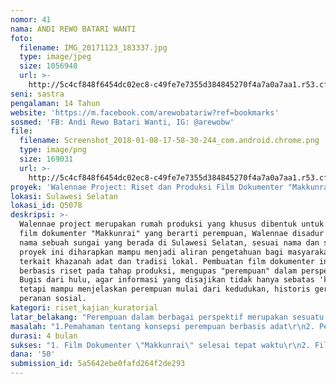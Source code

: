 ```yaml
---
nomor: 41
nama: ANDI REWO BATARI WANTI
foto:
  filename: IMG_20171123_183337.jpg
  type: image/jpeg
  size: 1056948
  url: >-
    http://5c4cf848f6454dc02ec8-c49fe7e7355d384845270f4a7a0a7aa1.r53.cf2.rackcdn.com/834b818a-b055-4082-9178-78915146dbb4/IMG_20171123_183337.jpg
seni: sastra
pengalaman: 14 Tahun
website: 'https://m.facebook.com/arewobatariw?ref=bookmarks'
sosmed: 'FB: Andi Rewo Batari Wanti, IG: @arewobw'
file:
  filename: Screenshot_2018-01-08-17-58-30-244_com.android.chrome.png
  type: image/png
  size: 169031
  url: >-
    http://5c4cf848f6454dc02ec8-c49fe7e7355d384845270f4a7a0a7aa1.r53.cf2.rackcdn.com/16db040e-61cf-4779-adb2-8841660a6478/Screenshot_2018-01-08-17-58-30-244_com.android.chrome.png
proyek: 'Walennae Project: Riset dan Produksi Film Dokumenter "Makkunrai"'
lokasi: Sulawesi Selatan
lokasi_id: Q5078
deskripsi: >-
  Walennae project merupakan rumah produksi yang khusus dibentuk untuk pembuatan
  film dokumenter "Makkunrai" yang berarti perempuan, Walennae disadur  dari
  nama sebuah sungai yang berada di Sulawesi Selatan, sesuai nama dan sifatnya,
  proyek ini diharapkan mampu menjadi aliran pengetahuan bagi masyarakat umum
  terkait khazanah adat dan tradisi lokal. Pembuatan film dokumenter ini
  berbasis riset pada tahap produksi, mengupas "perempuan" dalam perspektif
  Bugis dari hulu, agar informasi yang disajikan tidak hanya sebatas 'kulit',
  tetapi mampu menjelaskan perempuan mulai dari kedudukan, historis gerakan dan
  peranan sosial.
kategori: riset_kajian_kuratorial
latar_belakang: "Perempuan dalam berbagai perspektif merupakan sesuatu yang menarik untuk dibahas, utamanya dalam kajian feminisme dan gender. Namun, banyak anggapan bahwa gerakan feminisme terlalu Eropa sentris, untuk menjawab hal tersebut, melalui pembuatan film dokumenter \"Makkunrai\" kami ingin menyampaikan pesan bahwa perjuangan perempuan dan memerjuangkan perempuan punya basis nilai yang jelas juga rentetan historis yang panjang di konteks masyarakat lokal, termasuk di tanah Bugis. Nilai-nilai lokal tersebut seharusnya dapat diadopsi untuk kemudian dijadikan pijakan dalam memahami kedudukan perempuan. Di Sulawesi Selatan, nilai dari epos yang menceritakan bahwa padi berasal dari perempuan (Sangiang Serri), ini menunjukkan perempuan didudukkan sebagai sumber kehidupan, nilai dari epos ini terejawantahkan ke dalam praktik kehidupan bermasyarakat, ada beberapa daerah yang meyakini bahwa untuk memeroleh keberhasilan saat musim tanam padi, maka perempuanlah yang harus menanamnya. Hal menarik lainnya adalah beberapa simbol seperti bumi, daratan, bintang, bunga dan lain-lain, diidentikkan dengan perempuan, lalu apa maknanya?\r\nSelain itu, kami juga ingin menyampaikan pesan bahwa konsepsi adat yang merupakan nomenklatur bangsa, bukanlah hal yang kaku nan kolot. Subtansi adat menyoal batiniah manusia (inheren) yang jika itu alpa, maka alpa pulalah kemanusiaan. Keseluruhan hal tersebut akan berusaha kami telusuri dan disajikan ke dalam medium film dokumenter \"Makkunrai\""
masalah: "1.Pemahaman tentang konsepsi perempuan berbasis adat\r\n2. Pemahaman mendalam mengenai pesan yang terkandung dalam simbol-simbol perempuan."
durasi: 4 bulan
sukses: "1. Film Dokumenter \"Makkunrai\" selesai tepat waktu\r\n2. Film Dokumenter \"Makkunrai\" berhasil discreening"
dana: '50'
submission_id: 5a5642ebe0fafd264f2de293
---
```

